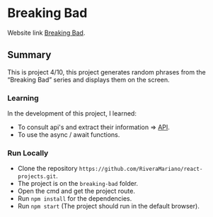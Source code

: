 # Breaking Bad

Website link [Breaking Bad](https://breaking-bad-mrivera.netlify.app/).

## Summary  

This is project 4/10, this project generates random phrases from the “Breaking Bad” series and displays them on the screen. 

### Learning 

In the development of this project, I learned: 
- To consult api's and extract their information => [API](https://breaking-bad-quotes.herokuapp.com/v1/quotes).
- To use the async / await functions.

### Run Locally

- Clone the repository `https://github.com/RiveraMariano/react-projects.git`.
- The project is on the `breaking-bad` folder.
- Open the cmd and get the project route.
- Run `npm install` for the dependencies.
- Run `npm start` (The project should run in the default browser).
